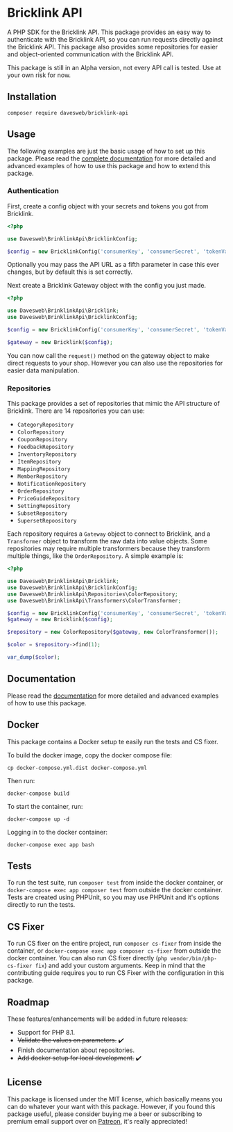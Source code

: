 # Bricklink API

A PHP SDK for the Bricklink API. This package provides an easy way to authenticate with the Bricklink API, so you can run 
requests directly against the Bricklink API. This package also provides some repositories for easier and object-oriented 
communication with the Bricklink API.

This package is still in an Alpha version, not every API call is tested. Use at your own risk for now.

## Installation

`composer require davesweb/bricklink-api`

## Usage

The following examples are just the basic usage of how to set up this package. Please read the 
[complete documentation](https://davesweb.github.io/bricklink-api/) for more detailed and advanced examples of how to 
use this package and how to extend this package.

### Authentication

First, create a config object with your secrets and tokens you got from Bricklink.

```php
<?php

use Davesweb\BrinklinkApi\BricklinkConfig;

$config = new BricklinkConfig('consumerKey', 'consumerSecret', 'tokenValue', 'tokenSecret');
```

Optionally you may pass the API URL as a fifth parameter in case this ever changes, but by default this is set 
correctly.

Next create a Bricklink Gateway object with the config you just made.

```php
<?php

use Davesweb\BrinklinkApi\Bricklink;
use Davesweb\BrinklinkApi\BricklinkConfig;

$config = new BricklinkConfig('consumerKey', 'consumerSecret', 'tokenValue', 'tokenSecret');

$gateway = new Bricklink($config);
```

You can now call the `request()` method on the gateway object to make direct requests to your shop. However you can also
use the repositories for easier data manipulation.

### Repositories

This package provides a set of repositories that mimic the API structure of Bricklink. There are 14 repositories you can use:

- `CategoryRepository`
- `ColorRepository`
- `CouponRepository`
- `FeedbackRepository`
- `InventoryRepository`
- `ItemRepository`
- `MappingRepository`
- `MemberRepository`
- `NotificationRepository`
- `OrderRepository`
- `PriceGuideRepository`
- `SettingRepository`
- `SubsetRepository`
- `SupersetRepoository`

Each repository requires a `Gateway` object to connect to Bricklink, and a `Transformer` object to transform the raw 
data into value objects. Some repositories may require multiple transformers because they transform multiple things, 
like the `OrderRepository`. A simple example is:

```php
<?php

use Davesweb\BrinklinkApi\Bricklink;
use Davesweb\BrinklinkApi\BricklinkConfig;
use Davesweb\BrinklinkApi\Repositories\ColorRepository;
use Davesweb\BrinklinkApi\Transformers\ColorTransformer;

$config = new BricklinkConfig('consumerKey', 'consumerSecret', 'tokenValue', 'tokenSecret');
$gateway = new Bricklink($config);

$repository = new ColorRepository($gateway, new ColorTransformer());

$color = $repository->find(1);

var_dump($color);
```

## Documentation

Please read the [documentation](https://davesweb.github.io/bricklink-api/) for more detailed and advanced examples 
of how to use this package.

## Docker

This package contains a Docker setup te easily run the tests and CS fixer.

To build the docker image, copy the docker compose file:

`cp docker-compose.yml.dist docker-compose.yml`

Then run:

`docker-compose build`

To start the container, run: 

`docker-compose up -d`

Logging in to the docker container:

`docker-compose exec app bash`

## Tests

To run the test suite, run `composer test` from inside the docker container, or `docker-compose exec app composer test` 
from outside the docker container. Tests are created using PHPUnit, so you may use PHPUnit and it's options directly to 
run the tests.

## CS Fixer

To run CS fixer on the entire project, run `composer cs-fixer` from inside the container, or 
`docker-compose exec app composer cs-fixer` from outside the docker container. You can also run CS fixer directly 
(`php vendor/bin/php-cs-fixer fix`) and add your custom arguments. Keep in mind that the contributing guide 
requires you to run CS Fixer with the configuration in this package.

## Roadmap

These features/enhancements will be added in future releases:

- Support for PHP 8.1.
- ~~Validate the values on parameters.~~ ✔️
- Finish documentation about repositories.
- ~~Add docker setup for local development.~~ ✔️

## License

This package is licensed under the MIT license, which basically means you can do whatever your want with this package. However, if you found this package useful, please consider buying me a beer or subscribing to premium email support over on [Patreon](https://www.patreon.com/davesweb), it's really appreciated!
